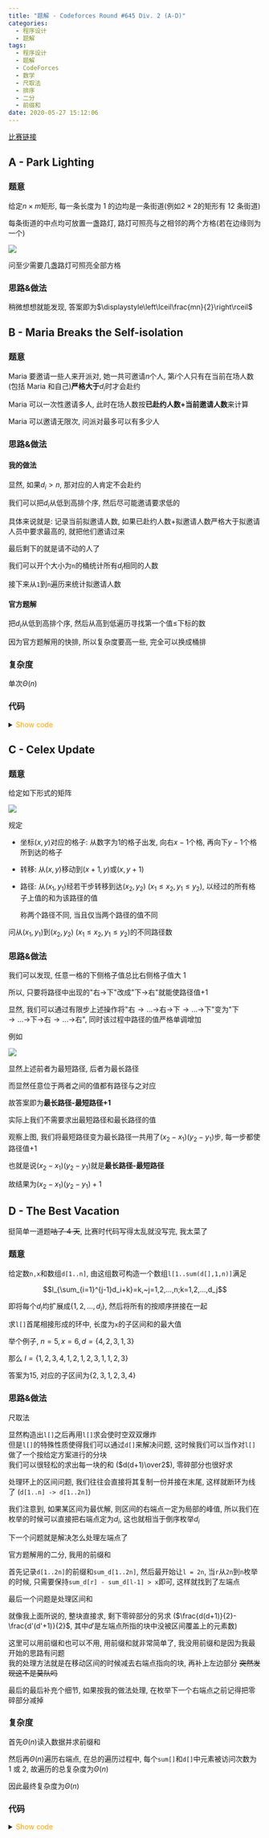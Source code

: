```yaml
---
title: "题解 - Codeforces Round #645 Div. 2 (A-D)"
categories:
  - 程序设计
  - 题解
tags:
  - 程序设计
  - 题解
  - CodeForces
  - 数学
  - 尺取法
  - 排序
  - 二分
  - 前缀和
date: 2020-05-27 15:12:06
---
```


[比赛链接](https://codeforces.com/contest/1358)

<!-- more -->

## A - Park Lighting

### 题意

给定$n\times m$矩形, 每一条长度为 1 的边均是一条街道(例如$2\times2$的矩形有 12 条街道)

每条街道的中点均可放置一盏路灯, 路灯可照亮与之相邻的两个方格(若在边缘则为一个)

![](A-1.bmp)

问至少需要几盏路灯可照亮全部方格

### 思路&做法

稍微想想就能发现, 答案即为$\displaystyle\left\lceil\frac{mn}{2}\right\rceil$

## B - Maria Breaks the Self-isolation

### 题意

Maria 要邀请一些人来开派对, 她一共可邀请$n$个人, 第$i$个人只有在当前在场人数(包括 Maria 和自己)**严格大于**$d_i$时才会赴约

Maria 可以一次性邀请多人, 此时在场人数按**已赴约人数+当前邀请人数**来计算

Maria 可以邀请无限次, 问派对最多可以有多少人

### 思路&做法

#### 我的做法

显然, 如果$d_i>n$, 那对应的人肯定不会赴约

我们可以把$d_i$从低到高排个序, 然后尽可能邀请要求低的

具体来说就是: 记录当前拟邀请人数, 如果已赴约人数+拟邀请人数严格大于拟邀请人员中要求最高的, 就把他们邀请过来

最后剩下的就是请不动的人了

我们可以开个大小为`n`的桶统计所有$d_i$相同的人数

接下来从`1`到`n`遍历来统计拟邀请人数

#### 官方题解

把$d_i$从低到高排个序, 然后从高到低遍历寻找第一个值$\leqslant$下标的数

因为官方题解用的快排, 所以复杂度要高一些, 完全可以换成桶排

### 复杂度

单次$\Theta(n)$

### 代码

<details>
<summary><font color='orange'>Show code</font></summary>

{% icodeweb cpa lang:cpp CodeForces/1358B/0.cpp %}

</details>

## C - Celex Update

### 题意

给定如下形式的矩阵

![](C-1.bmp)

规定

- 坐标$(x,y)$对应的格子: 从数字为$1$的格子出发, 向右$x-1$个格, 再向下$y-1$个格所到达的格子
- 转移: 从$(x,y)$移动到$(x+1,y)$或$(x,y+1)$
- 路径: 从$(x_1,y_1)$经若干步转移到达$(x_2,y_2)~(x_1\leqslant x_2,y_1\leqslant y_2)$, 以经过的所有格子上值的和为该路径的值

  称两个路径不同, 当且仅当两个路径的值不同

问从$(x_1,y_1)$到$(x_2,y_2)~(x_1\leqslant x_2,y_1\leqslant y_2)$的不同路径数

### 思路&做法

我们可以发现, 任意一格的下侧格子值总比右侧格子值大 1

所以, 只要将路径中出现的"右$\to$下"改成"下$\to$右"就能使路径值+1

显然, 我们可以通过有限步上述操作将"右$\to...\to$右$\to$下$\to...\to$下"变为"下$\to...\to$下$\to$右$\to...\to$右", 同时该过程中路径的值严格单调增加

例如

![](C-2.bmp)

显然上述前者为最短路径, 后者为最长路径

而显然任意位于两者之间的值都有路径与之对应

故答案即为**最长路径-最短路径+1**

实际上我们不需要求出最短路径和最长路径的值

观察上图, 我们将最短路径变为最长路径一共用了$(x_2-x_1)(y_2-y_1)$步, 每一步都使路径值+1

也就是说$(x_2-x_1)(y_2-y_1)$就是**最长路径-最短路径**

故结果为$(x_2-x_1)(y_2-y_1)+1$

## D - The Best Vacation

挺简单一道题~~咕了 4 天~~, 比赛时代码写得太乱就没写完, 我太菜了

### 题意

给定数`n,x`和数组`d[1..n]`, 由这组数可构造一个数组`l[1..sum(d[],1,n)]`满足

$$l_{\sum_{i=1}^{j-1}d_i+k}=k,~j=1,2,...,n;k=1,2,...,d_j$$

即将每个$d_i$均扩展成$\{1,2,...,d_i\}$, 然后将所有的按顺序拼接在一起

求`l[]`首尾相接形成的环中, 长度为`x`的子区间和的最大值

举个例子, $n=5, x=6,d=\{4,2,3,1,3\}$

那么 $l=\{1,2,3,4,1,2,1,2,3,1,1,2,3\}$

答案为$15$, 对应的子区间为$\{2,3,1,2,3,4\}$

### 思路&做法

尺取法

显然构造出`l[]`之后再用`l[]`求会使时空双双爆炸  
但是`l[]`的特殊性质使得我们可以通过`d[]`来解决问题, 这时候我们可以当作对`l[]`做了一个按给定方案进行的分块  
我们可以很轻松的求出每一块的和 ($d(d+1)\over2$), 零碎部分也很好求

处理环上的区间问题, 我们往往会直接将其复制一份并接在末尾, 这样就断环为线了 (`d[1..n] -> d[1..2n]`)

我们注意到, 如果某区间为最优解, 则区间的右端点一定为局部的峰值, 所以我们在枚举的时候可以直接把右端点定为$d_i$, 这也就相当于倒序枚举$d_i$

下一个问题就是解决怎么处理左端点了

官方题解用的二分, 我用的前缀和

首先记录`d[1..2n]`的前缀和`sum_d[1..2n]`, 然后最开始让`l = 2n`, 当`r`从`2n`到`n`枚举的时候, 只需要保持`sum_d[r] - sum_d[l-1] > x`即可, 这样就找到了左端点

最后一个问题是处理区间和

就像我上面所说的, 整块直接求, 剩下零碎部分的另求 ($\frac{d(d+1)}{2}-\frac{d'(d'+1)}{2}$, 其中$d'$是左端点所指的块中没被区间覆盖上的元素数)

这里可以用前缀和也可以不用, 用前缀和就非常简单了, 我没用前缀和是因为我最开始的思路有问题  
我的处理方法就是在移动区间的时候减去右端点指向的块, 再补上左边部分
~~突然发现这不是莫队吗~~

最后的最后补充个细节, 如果按我的做法处理, 在枚举下一个右端点之前记得把零碎部分减掉

### 复杂度

首先$\Theta(n)$读入数据并求前缀和

然后再$\Theta(n)$遍历右端点, 在总的遍历过程中, 每个`sum[]`和`d[]`中元素被访问次数为 1 或 2, 故遍历的总复杂度为$\Theta(n)$

因此最终复杂度为$\Theta(n)$

### 代码

<details>
<summary><font color='orange'>Show code</font></summary>

{% icodeweb cpa lang:cpp CodeForces/1358D/0.cpp %}

</details>
